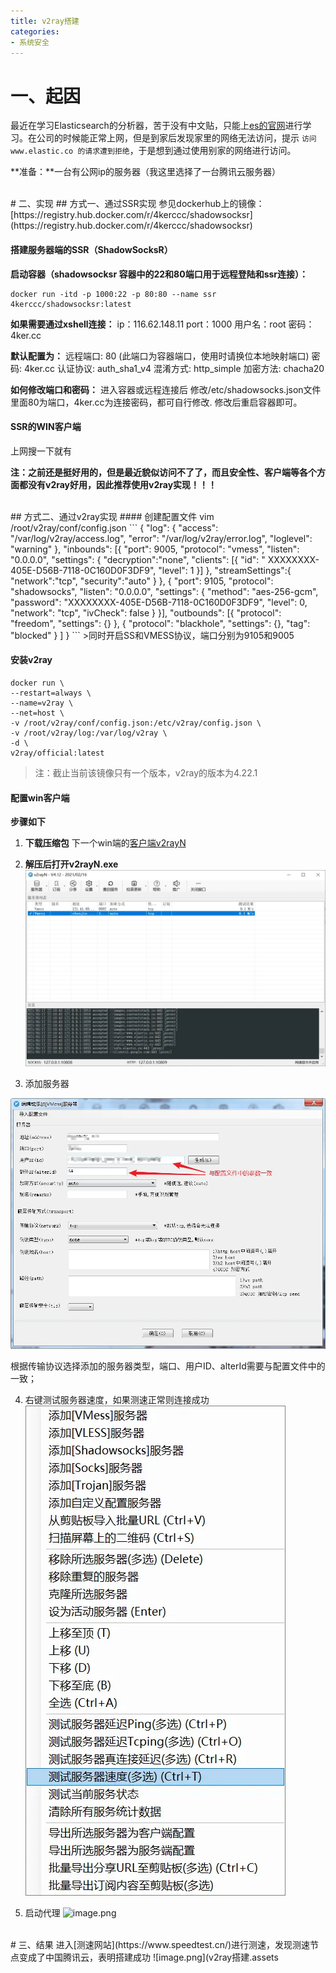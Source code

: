 ```yaml
---
title: v2ray搭建
categories:
- 系统安全
---
```

# 一、起因
最近在学习Elasticsearch的分析器，苦于没有中文贴，只能上[es的官网](https://www.elastic.co/guide/en/elasticsearch/reference/current/analysis-analyzers.html)进行学习。在公司的时候能正常上网，但是到家后发现家里的网络无法访问，提示 `访问 www.elastic.co 的请求遭到拒绝`，于是想到通过使用别家的网络进行访问。

**准备：**一台有公网ip的服务器（我这里选择了一台腾讯云服务器）

<br>
# 二、实现
## 方式一、通过SSR实现
参见dockerhub上的镜像：[https://registry.hub.docker.com/r/4kerccc/shadowsocksr](https://registry.hub.docker.com/r/4kerccc/shadowsocksr)

#### 搭建服务器端的SSR（ShadowSocksR）
**启动容器（shadowsocksr 容器中的22和80端口用于远程登陆和ssr连接）：**
```
docker run -itd -p 1000:22 -p 80:80 --name ssr 4kerccc/shadowsocksr:latest
```

**如果需要通过xshell连接：**
ip：116.62.148.11
port：1000
用户名：root 
密码：4ker.cc

**默认配置为：**
远程端口: 80 (此端口为容器端口，使用时请换位本地映射端口)
密码: 4ker.cc
认证协议: auth_sha1_v4
混淆方式: http_simple
加密方法: chacha20

**如何修改端口和密码：**
进入容器或远程连接后 修改/etc/shadowsocks.json文件
里面80为端口，4ker.cc为连接密码，都可自行修改.
修改后重启容器即可。

#### SSR的WIN客户端
上网搜一下就有

**注：之前还是挺好用的，但是最近貌似访问不了了，而且安全性、客户端等各个方面都没有v2ray好用，因此推荐使用v2ray实现！！！**

<br>
## 方式二、通过v2ray实现
#### 创建配置文件
vim /root/v2ray/conf/config.json
```
{
    "log": {
        "access": "/var/log/v2ray/access.log",
        "error": "/var/log/v2ray/error.log",
        "loglevel": "warning"
    },
    "inbounds": [{
        "port": 9005,
        "protocol": "vmess",
        "listen": "0.0.0.0",
        "settings": {
            "decryption":"none",
            "clients": [{
                "id": "  XXXXXXXX-405E-D56B-7118-0C160D0F3DF9",
                "level": 1
            }]
        },
        "streamSettings":{
            "network":"tcp",
            "security":"auto"
        }
    },
    {
        "port": 9105,
        "protocol": "shadowsocks",
        "listen": "0.0.0.0",
        "settings": {
            "method": "aes-256-gcm",
            "password": "XXXXXXXX-405E-D56B-7118-0C160D0F3DF9",
            "level": 0,
            "network": "tcp",
            "ivCheck": false
        }
    }],
    "outbounds": [{
            "protocol": "freedom",
            "settings": {}
        },
        {
            "protocol": "blackhole",
            "settings": {},
            "tag": "blocked"
        }
    ]
}
```
>同时开启SS和VMESS协议，端口分别为9105和9005

#### 安装v2ray
```
docker run \
--restart=always \
--name=v2ray \
--net=host \
-v /root/v2ray/conf/config.json:/etc/v2ray/config.json \
-v /root/v2ray/log:/var/log/v2ray \
-d \
v2ray/official:latest
```
>注：截止当前该镜像只有一个版本，v2ray的版本为4.22.1

#### 配置win客户端
**步骤如下**
1. **下载压缩包**
下一个win端的[客户端v2rayN](https://github.com/2dust/v2rayN)


2. **解压后打开v2rayN.exe**
![image.png](v2ray搭建.assets\3e6e4fc8135e4cbd9cd3af8a62aeb613.png)

3. 添加服务器

![image.png](v2ray搭建.assets\67f26ddd115b45b78aaaecc38cea5f3e.png)

根据传输协议选择添加的服务器类型，端口、用户ID、alterId需要与配置文件中的一致；

4. 右键测试服务器速度，如果测速正常则连接成功
![image.png](v2ray搭建.assets\8d951af1dbe942e2ba91211b7537e882.png)

5. 启动代理
![image.png](v2ray搭建.assets80a0f21a73746449d3bd5cf180bf130.png)

<br>
# 三、结果
进入[测速网站](https://www.speedtest.cn/)进行测速，发现测速节点变成了中国腾讯云，表明搭建成功
![image.png](v2ray搭建.assets